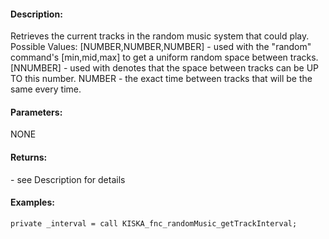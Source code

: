 #### Description:
Retrieves the current tracks in the random music system that could play. Possible Values: [NUMBER,NUMBER,NUMBER] - used with the "random" command's [min,mid,max] to get a uniform random space between tracks. [NNUMBER] - used with denotes that the space between tracks can be UP TO this number. NUMBER - the exact time between tracks that will be the same every time.

#### Parameters:
NONE

#### Returns:
<ARRAY or NUMBER> - see Description for details

#### Examples:
```sqf
private _interval = call KISKA_fnc_randomMusic_getTrackInterval;
   ```


